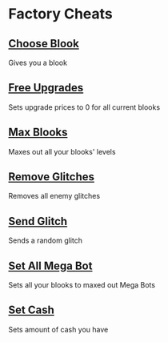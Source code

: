 # Factory Cheats

## [Choose Blook](chooseBlook.js)
Gives you a blook
## [Free Upgrades](freeUpgrades.js)
Sets upgrade prices to 0 for all current blooks

## [Max Blooks](maxBlooks.js)
Maxes out all your blooks' levels

## [Remove Glitches](removeGlitches.js)
Removes all enemy glitches

## [Send Glitch](sendGlitch.js)
Sends a random glitch

## [Set All Mega Bot](setAllMegaBot.js)
Sets all your blooks to maxed out Mega Bots

## [Set Cash](setCash.js)
Sets amount of cash you have